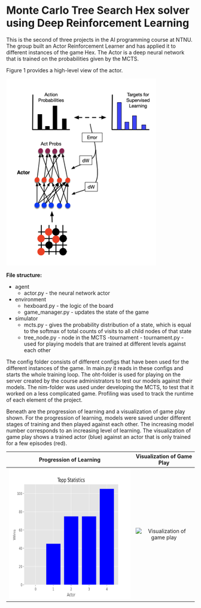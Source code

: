 # Monte Carlo Tree Search Hex solver using Deep Reinforcement Learning

This is the second of three projects in the AI programming course at NTNU. The group built an Actor Reinforcement Learner and has applied it to different instances of the game Hex. The Actor is a deep neural network that is trained on the probabilities given by the MCTS.

Figure 1 provides a high-level view of the actor.

<img src=images/actornetwork.png width="400" height="500">

**File structure:**

- agent
  - actor.py - the neural network actor
- environment
  - hexboard.py - the logic of the board
  - game_manager.py - updates the state of the game
- simulator
  - mcts.py - gives the probability distribution of a state, which is equal to the softmax of total counts of visits to all child nodes of that state
  - tree_node.py - node in the MCTS
    -tournament - tournament.py - used for playing models that are trained at different levels against each other

The config folder consists of different configs that have been used for the different instances of the game. In main.py it reads in these configs
and starts the whole training loop. The oht-folder is used for playing on the server created by the course administrators to test our models against their models. The nim-folder was used under developing the MCTS, to test that it worked on a less complicated game. Profiling was used to track the runtime of each element of the project.

Beneath are the progression of learning and a visualization of game play shown. For the progression of learning, models were saved under different stages of training and then played against each other. The increasing model number corresponds to an increasing level of learning. The visualization of game play shows a trained actor (blue) against an actor that is only trained for a few episodes (red). 

|                Progression of Learning                 |                                Visualization of Game Play                                 |
| :----------------------------------------------------: | :---------------------------------------------------------------------------------------: |
| <img src=images/learning.png width="475" height="350"> | ![Visualization of game play](https://media.giphy.com/media/6ukpJEd6gd1YH5nO4I/giphy.gif) |
